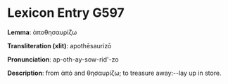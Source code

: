 # Lexicon Entry G597

**Lemma**: ἀποθησαυρίζω

**Transliteration (xlit)**: apothēsaurízō

**Pronunciation**: ap-oth-ay-sow-rid'-zo

**Description**:
from ἀπό and θησαυρίζω; to treasure away:--lay up in store.
